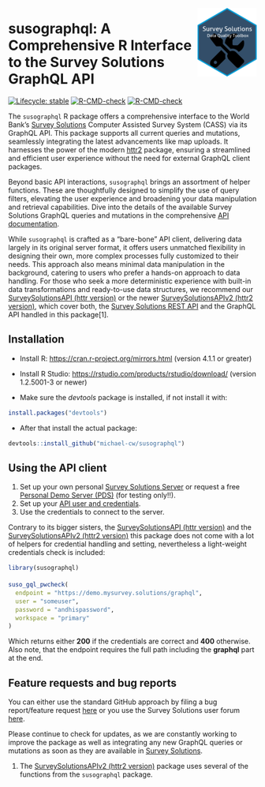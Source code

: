 
<!-- README.md is generated from README.Rmd. Please edit that file -->

<a href='https://docs.mysurvey.solutions/'><img src="man/figures/susotools.png" align="right" height="139" style="float:right; height:139px;"/></a>

# susographql: A Comprehensive R Interface to the Survey Solutions GraphQL API

<!-- badges: start -->

[![Lifecycle:
stable](https://img.shields.io/badge/lifecycle-stable-green.svg)](https://lifecycle.r-lib.org/articles/stages.html#stable)
[![R-CMD-check](https://github.com/michael-cw/susographql/workflows/R-CMD-check/badge.svg)](https://github.com/michael-cw/susographql/actions)
[![R-CMD-check](https://github.com/michael-cw/susographql/actions/workflows/R-CMD-check.yaml/badge.svg)](https://github.com/michael-cw/susographql/actions/workflows/R-CMD-check.yaml)
<!-- badges: end -->

<div data-align="justify">

The `susographql` R package offers a comprehensive interface to the
World Bank’s [Survey Solutions](https://mysurvey.solutions/en/) Computer
Assisted Survey System (CASS) via its GraphQL API. This package supports
all current queries and mutations, seamlessly integrating the latest
advancements like map uploads. It harnesses the power of the modern
[httr2](https://httr2.r-lib.org/index.html) package, ensuring a
streamlined and efficient user experience without the need for external
GraphQL client packages.

Beyond basic API interactions, `susographql` brings an assortment of
helper functions. These are thoughtfully designed to simplify the use of
query filters, elevating the user experience and broadening your data
manipulation and retrieval capabilities. Dive into the details of the
available Survey Solutions GraphQL queries and mutations in the
comprehensive [API
documentation](https://demo.mysurvey.solutions/graphql/).

While `susographql` is crafted as a “bare-bone” API client, delivering
data largely in its original server format, it offers users unmatched
flexibility in designing their own, more complex processes fully
customized to their needs. This approach also means minimal data
manipulation in the background, catering to users who prefer a hands-on
approach to data handling. For those who seek a more deterministic
experience with built-in data transformations and ready-to-use data
structures, we recommend our [SurveySolutionsAPI (httr
version)](https://github.com/michael-cw/SurveySolutionsAPI) or the newer
[SurveySolutionsAPIv2 (httr2
version)](https://github.com/michael-cw/SurveySolutionsAPIv2), which
cover both, the [Survey Solutions REST
API](https://demo.mysurvey.solutions/apidocs/index.html#) and the
GraphQL API handled in this package\[1\].

</p>

## Installation

  - Install R: <https://cran.r-project.org/mirrors.html> (version 4.1.1
    or greater)

  - Install R Studio: <https://rstudio.com/products/rstudio/download/>
    (version 1.2.5001-3 or newer)

  - Make sure the *devtools* package is installed, if not install it
    with:

<!-- end list -->

``` r
install.packages("devtools")
```

  - After that install the actual package:

<!-- end list -->

``` r
devtools::install_github("michael-cw/susographql")
```

## Using the API client

1.  Set up your own personal [Survey Solutions
    Server](https://mysurvey.solutions/en/) or request a free [Personal
    Demo Server
    (PDS)](https://pds.mysurvey.solutions/PersonalDemoServerRequest)
    (for testing only\!\!).
2.  Set up your [API user and
    credentials](https://docs.mysurvey.solutions/headquarters/accounts/teams-and-roles-tab-creating-user-accounts/).
3.  Use the credentials to connect to the server.

Contrary to its bigger sisters, the [SurveySolutionsAPI (httr
version)](https://github.com/michael-cw/SurveySolutionsAPI) and the
[SurveySolutionsAPIv2 (httr2
version)](https://github.com/michael-cw/SurveySolutionsAPIv2) this
package does not come with a lot of helpers for credential handling and
setting, nevertheless a light-weight credentials check is included:

``` r
library(susographql)

suso_gql_pwcheck(
  endpoint = "https://demo.mysurvey.solutions/graphql",
  user = "someuser",
  password = "andhispassword",
  workspace = "primary"
)
```

Which returns either **200** if the credentials are correct and **400**
otherwise. Also note, that the endpoint requires the full path including
the **graphql** part at the end.

## Feature requests and bug reports

You can either use the standard GitHub approach by filing a bug
report/feature request
[here](https://github.com/michael-cw/SurveySolutionsAPI/issues) or you
use the Survey Solutions user forum
[here](https://forum.mysurvey.solutions/c/api/13).

Please continue to check for updates, as we are constantly working to
improve the package as well as integrating any new GraphQL queries or
mutations as soon as they are available in [Survey
Solutions](https://docs.mysurvey.solutions/release-notes/).

</div>

1.  The [SurveySolutionsAPIv2 (httr2
    version)](https://github.com/michael-cw/SurveySolutionsAPIv2)
    package uses several of the functions from the `susographql`
    package.

